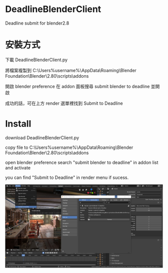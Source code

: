 # DeadlineBlenderClient
Deadline submit for blender2.8

# 安裝方式

下載 DeadlineBlenderClient.py

將檔案複製到
C:\Users\%username%\AppData\Roaming\Blender Foundation\Blender\2.80\scripts\addons

開啟 blender preference
在 addon 面板搜尋 submit blender to deadline 並開啟

成功的話，可在上方 render 選單裡找到 Submit to Deadline

# Install

download DeadlineBlenderClient.py

copy file to 
C:\Users\%username%\AppData\Roaming\Blender Foundation\Blender\2.80\scripts\addons

open blender preference
search "submit blender to deadline" in addon list and activate

you can find "Submit to Deadline" in render menu if sucess.

![img](https://github.com/SaiZyca/DeadlineBlenderClient/blob/master/2019-07-17_18-31-03_blender_.jpg)
